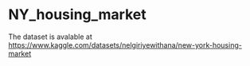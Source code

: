 # NY_housing_market

The dataset is avalable at https://www.kaggle.com/datasets/nelgiriyewithana/new-york-housing-market